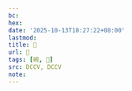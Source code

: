 ```yaml
---
bc:
hex:
date: '2025-10-13T10:27:22+08:00'
lastmod:
title: 􄼃
url: 􄼃
tags: [碗, 𧯡]
src: DCCV, DCCV
note:
---
```

